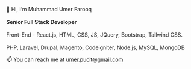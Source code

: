 👋 Hi, I’m Muhammad Umer Farooq <br /><br />
<strong>Senior Full Stack Developer</strong> <br /><br />
Front-End - React.js, HTML, CSS, JS, JQuery, Bootstrap, Tailwind CSS.<br /><br />
PHP, Laravel, Drupal, Magento, Codeigniter, Node.js, MySQL, MongoDB <br />

📫 You can reach me at umer.pucit@gmail.com
